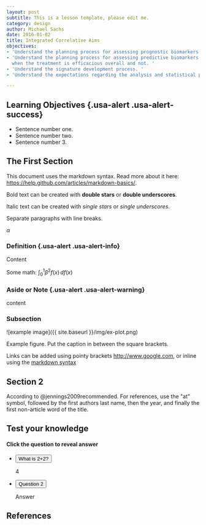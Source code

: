 ```yaml
---
layout: post
subtitle: This is a lesson template, please edit me.
category: design
author: Michael Sachs
date: 2016-01-02
title: Integrated Correlative Aims
objectives:
- 'Understand the planning process for assessing prognostic biomarkers. '
- 'Understand the planning process for assessing predictive biomarkers, including
  when the treatment is efficacious overall and not. '
- 'Understand the signature development process. '
- 'Understand the expectations regarding the analysis and statistical plans. '

---
```


## Learning Objectives {.usa-alert .usa-alert-success}
- Sentence number one.
- Sentence number two.
- Sentence number 3.


## The First Section

This document uses the markdown syntax. Read more about it here: <https://help.github.com/articles/markdown-basics/>.

Bold text can be created with **double stars** or __double underscores__.

Italic text can be created with *single stars* or _single underscores_.

Separate paragraphs with line breaks.

$\alpha$

### Definition {.usa-alert .usa-alert-info}
Content

Some math:  $\int_0^1 \beta^2 f(x) \, df(x)$



### Aside or Note {.usa-alert .usa-alert-warning}
 content


### Subsection

![example image]({{ site.baseurl }}/img/ex-plot.png)

Example figure. Put the caption in between the square brackets.

Links can be added using pointy brackets <http://www.google.com>, or inline using the [markdown syntax](https://help.github.com/articles/markdown-basics/)

## Section 2

According to @jennings2009recommended. For references, use the "at" symbol, followed by the first authors last name, then the year, and finally the first non-article word of the title.


## Test your knowledge

#### Click the question to reveal answer

<div class="usa-accordion-bordered">
<ul class="usa-unstyled-list">
<li>
<button class="usa-button-unstyled" aria-expanded="false" aria-controls="collapsible-0">
What is 2+2?
</button>
<div id="collapsible-0" aria-hidden="true" class="usa-accordion-content">
<p>
4
</p>
</div>
</li>
<li>
<button class="usa-button-unstyled" aria-expanded="false" aria-controls="collapsible-1">
Question 2
</button>
<div id="collapsible-1" aria-hidden="true" class="usa-accordion-content">
<p>
Answer
</p>
</div>
</li>
</ul>
</div>


## References
